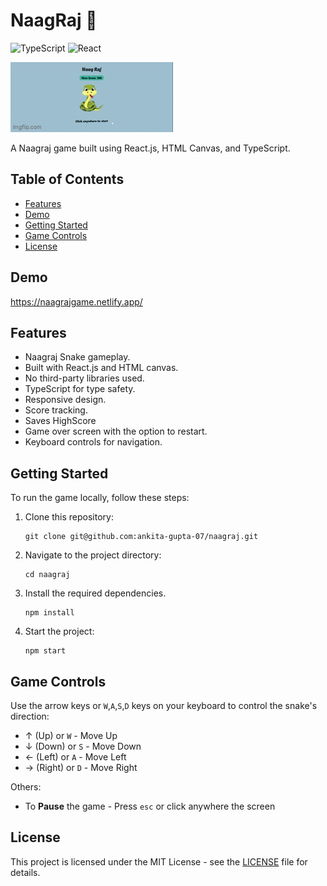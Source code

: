 # NaagRaj 🐍

![TypeScript](https://img.shields.io/badge/typescript-%23007ACC.svg?style=for-the-badge&logo=typescript&logoColor=white)
![React](https://img.shields.io/badge/react-%2320232a.svg?style=for-the-badge&logo=react&logoColor=%2361DAFB)

![Naagraj Game Demo](./ASSETS/naagraj-demo.gif)

A Naagraj game built using React.js, HTML Canvas, and TypeScript.

## Table of Contents

- [Features](#features)
- [Demo](#demo)
- [Getting Started](#getting-started)
- [Game Controls](#game-controls)
- [License](#license)

## Demo

https://naagrajgame.netlify.app/

## Features

- Naagraj Snake gameplay.
- Built with React.js and HTML canvas.
- No third-party libraries used.
- TypeScript for type safety.
- Responsive design.
- Score tracking.
- Saves HighScore
- Game over screen with the option to restart.
- Keyboard controls for navigation.

## Getting Started

To run the game locally, follow these steps:

1. Clone this repository:

   ```shell
   git clone git@github.com:ankita-gupta-07/naagraj.git
   ```

2. Navigate to the project directory:

   ```shell
   cd naagraj
   ```

3. Install the required dependencies.

   ```shell
   npm install
   ```

4. Start the project:

   ```shell
   npm start
   ```

## Game Controls

Use the arrow keys or `W`,`A`,`S`,`D` keys on your keyboard to control the snake's direction:

- ↑ (Up) or `W` - Move Up
- ↓ (Down) or `S` - Move Down
- ← (Left) or `A` - Move Left
- → (Right) or `D` - Move Right

Others:

- To **Pause** the game - Press `esc` or click anywhere the screen

## License

This project is licensed under the MIT License - see the [LICENSE](./LICENSE) file for details.

